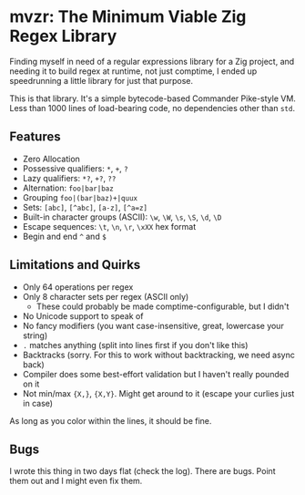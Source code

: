 # mvzr: The Minimum Viable Zig Regex Library

Finding myself in need of a regular expressions library for a Zig project, and needing it to build regex at runtime, not just comptime, I ended up speedrunning a little library for just that purpose.

This is that library.  It's a simple bytecode-based Commander Pike-style VM.  Less than 1000 lines of load-bearing code, no dependencies other than `std`.

## Features

- Zero Allocation
- Possessive qualifiers: `*`, `+`, `?`
- Lazy qualifiers: `*?`, `+?`, `??`
- Alternation: `foo|bar|baz`
- Grouping `foo|(bar|baz)+|quux`
- Sets: `[abc]`, `[^abc]`, `[a-z]`, `[^a=z]`
- Built-in character groups (ASCII): `\w`, `\W`, `\s`, `\S`, `\d`, `\D`
- Escape sequences: `\t`, `\n`, `\r`, `\xXX` hex format
- Begin and end `^` and `$`

## Limitations and Quirks

- Only 64 operations per regex
- Only 8 character sets per regex (ASCII only)
    - These could probably be made comptime-configurable, but I didn't
- No Unicode support to speak of
- No fancy modifiers (you want case-insensitive, great, lowercase your string)
- `.` matches anything (split into lines first if you don't like this)
- Backtracks (sorry. For this to work without backtracking, we need async back)
- Compiler does some best-effort validation but I haven't really pounded on it
- Not min/max `{X,}`, `{X,Y}`.  Might get around to it (escape your curlies just in case)

As long as you color within the lines, it should be fine.

## Bugs

I wrote this thing in two days flat (check the log).  There are bugs.  Point them out and I might even fix them.